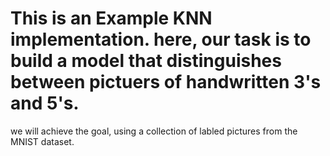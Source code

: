 # This is an Example KNN implementation. here, our task is to build a model that distinguishes between pictuers of handwritten 3's and 5's.
we will achieve the goal, using a collection of labled pictures from the MNIST dataset.
